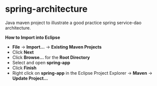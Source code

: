 # spring-architecture
Java maven project to illustrate a good practice spring service-dao architecture.

**How to Import into Eclipse**
* **File** -> **Import...** -> **Existing Maven Projects**
* Click **Next**
* Click **Browse...** for the **Root Directory**
* Select and open **spring-app**
* Click **Finish**
* Right click on **spring-app** in the Eclipse Project Explorer -> **Maven** -> **Update Project...**
